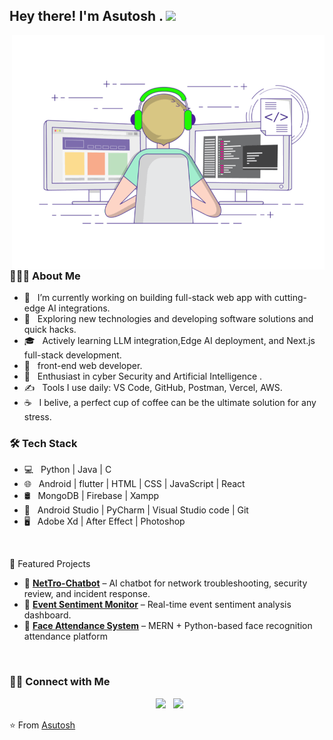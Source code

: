 <h2> Hey there! I'm Asutosh . <img src="https://github.com/souvikguria98/souvikguria98/blob/master/Hi.gif" width="25"></h2>
<img align="right" alt="GIF" src="https://raw.githubusercontent.com/devSouvik/devSouvik/master/gif3.gif" width="500"/>

<h3> 👨🏻‍💻 About Me </h3>

- 🔭 &nbsp; I’m currently working on building full-stack web app with cutting-edge AI integrations.
- 🤔 &nbsp; Exploring new technologies and developing software solutions and quick hacks.
- 🎓 &nbsp; Actively learning LLM integration,Edge AI deployment, and Next.js full-stack development.
- 💼 &nbsp; front-end web developer.
- 🌱 &nbsp; Enthusiast in cyber Security and Artificial Intelligence .
- ✍️ &nbsp; Tools I use daily: VS Code, GitHub, Postman, Vercel, AWS.
- ☕ &nbsp; I belive, a perfect cup of coffee can be the ultimate solution for any stress. 

<h3>🛠 Tech Stack</h3>

- 💻 &nbsp; Python | Java | C
- 🌐 &nbsp; Android | flutter | HTML | CSS | JavaScript | React 
- 🛢 &nbsp; MongoDB | Firebase | Xampp
- 🔧 &nbsp; Android Studio | PyCharm | Visual Studio code | Git
- 🖥 &nbsp; Adobe Xd | After Effect | Photoshop 

<br>

 🚀 Featured Projects

- 🔗 [**NetTro-Chatbot**](https://github.com/asutoshparida8658/NetTro-Chatbot) – AI chatbot for network troubleshooting, security review, and incident response.
- 🔗 [**Event Sentiment Monitor**](https://github.com/Aniket-Subudh1/event-monitor) – Real-time event sentiment analysis dashboard.
- 🔗 [**Face Attendance System**](https://github.com/Aniket-Subudh1/face-recognition-attendance-system) – MERN + Python-based face recognition attendance platform

</br>


<h3> 🤝🏻 Connect with Me </h3>

<p align="center"> 
&nbsp; <a href="https://www.linkedin.com/in/asutosh-parida-b3b686250" target="_blank" rel="noopener noreferrer"><img src="https://img.icons8.com/plasticine/100/000000/linkedin.png" width="50" /></a>
&nbsp; <a href="mailto:asutoshparida9052@gmail.com" target="_blank" rel="noopener noreferrer"><img src="https://img.icons8.com/plasticine/100/000000/gmail.png"  width="50" /></a>
</p>

⭐️ From [Asutosh]([https://github.com/devSouvik](https://github.com/asutoshparida8658))

